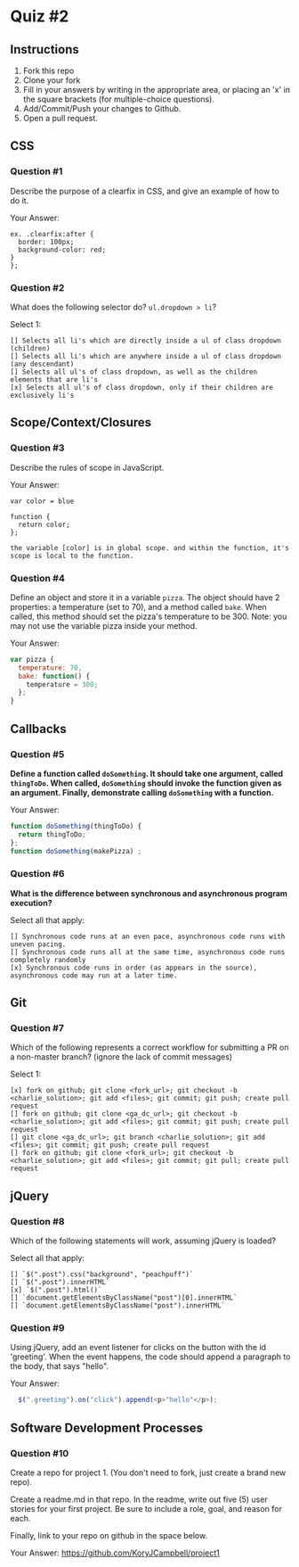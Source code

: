 # Quiz #2

## Instructions

1. Fork this repo
2. Clone your fork
3. Fill in your answers by writing in the appropriate area, or placing an 'x' in
the square brackets (for multiple-choice questions).
4. Add/Commit/Push your changes to Github.
5. Open a pull request.

## CSS

### Question #1

Describe the purpose of a clearfix in CSS, and give an example of how to do it.

Your Answer:
```The purpose of clearfix is CSS is a way way for elements to clear its children elements.
ex. .clearfix:after {
  border: 100px;
  background-color: red;
}
};
```

### Question #2

What does the following selector do?  `ul.dropdown > li`?

Select 1:
```
[] Selects all li's which are directly inside a ul of class dropdown (children)
[] Selects all li's which are anywhere inside a ul of class dropdown (any descendant)
[] Selects all ul's of class dropdown, as well as the children elements that are li's
[x] Selects all ul's of class dropdown, only if their children are exclusively li's
```

## Scope/Context/Closures

### Question #3

Describe the rules of scope in JavaScript.

Your Answer:
```Scope is where a variable can be refrenced. ex.
var color = blue

function {
  return color;
};

the variable [color] is in global scope. and within the function, it's scope is local to the function.
```


### Question #4

Define an object and store it in a variable `pizza`. The object should have 2
properties: a temperature (set to 70), and a method called `bake`. When called,
this method should set the pizza's temperature to be 300. Note: you may not use
the variable pizza inside your method.

Your Answer:
```js
var pizza {
  temperature: 70,
  bake: function() {
    temperature = 300;
  };
}
```

## Callbacks

### Question #5

**Define a function called `doSomething`. It should take one argument, called
`thingToDo`. When called, `doSomething` should invoke the function given as an
argument. Finally, demonstrate calling `doSomething` with a function.**

Your Answer:
```js
function doSomething(thingToDo) {
  return thingToDo;
};
function doSomething(makePizza) ;
```

### Question #6

**What is the difference between synchronous and asynchronous program execution?**

Select all that apply:
```
[] Synchronous code runs at an even pace, asynchronous code runs with uneven pacing.
[] Synchronous code runs all at the same time, asynchronous code runs completely randomly
[x] Synchronous code runs in order (as appears in the source), asynchronous code may run at a later time.
```

## Git

### Question #7

Which of the following represents a correct workflow for submitting a PR on a non-master branch?
(ignore the lack of commit messages)

Select 1:
```
[x] fork on github; git clone <fork_url>; git checkout -b <charlie_solution>; git add <files>; git commit; git push; create pull request
[] fork on github; git clone <ga_dc_url>; git checkout -b <charlie_solution>; git add <files>; git commit; git push; create pull request
[] git clone <ga_dc_url>; git branch <charlie_solution>; git add <files>; git commit; git push; create pull request
[] fork on github; git clone <fork_url>; git checkout -b <charlie_solution>; git add <files>; git commit; git pull; create pull request
```

## jQuery

### Question #8

Which of the following statements will work, assuming jQuery is loaded?

Select all that apply:
```
[] `$(".post").css("background", "peachpuff")`
[] `$(".post").innerHTML`
[x] `$(".post").html()`
[] `document.getElementsByClassName("post")[0].innerHTML`
[] `document.getElementsByClassName("post").innerHTML`
```

### Question #9

Using jQuery, add an event listener for clicks on the button with the id
'greeting'. When the event happens, the code should append a paragraph to the
body, that says "hello".

Your Answer:
```js
  $(".greeting").on("click").append(<p>"hello"</p>);  
```

## Software Development Processes

### Question #10

Create a repo for project 1. (You don't need to fork, just create a brand new repo).

Create a readme.md in that repo. In the readme, write out five (5) user stories for your first project. Be sure to include a
role, goal, and reason for each.

Finally, link to your repo on github in the space below.

Your Answer:
https://github.com/KoryJCampbell/project1

